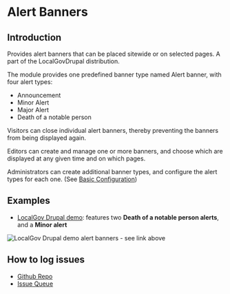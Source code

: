 # Alert Banners

## Introduction

Provides alert banners that can be placed sitewide or on selected pages. A part of the LocalGovDrupal distribution.

The module provides one predefined banner type named Alert banner, with four alert types: 

* Announcement
* Minor Alert
* Major Alert
* Death of a notable person

Visitors can close individual alert banners, thereby preventing the banners from being displayed again. 

Editors can create and manage one or more banners, and choose which are displayed at any given time and on which pages.

Administrators can create additional banner types, and configure the alert types for each one. (See [Basic Configuration](technical.html#basic-configuration))

## Examples
* [LocalGov Drupal demo](https://demo.localgovdrupal.org/): features two **Death of a notable person alerts**, and a **Minor alert**

![LocalGov Drupal demo alert banners - see link above](https://user-images.githubusercontent.com/261421/124563647-224df000-de38-11eb-80f3-c2cbe3156329.png)

## How to log issues
* [Github Repo](https://github.com/localgovdrupal/localgov_alert_banner)
* [Issue Queue](https://github.com/localgovdrupal/localgov_alert_banner/issues)
